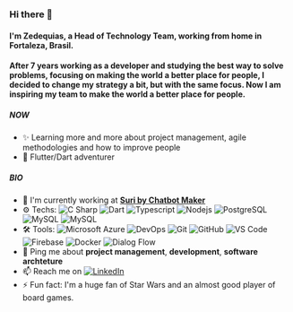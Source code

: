 ### **Hi there 👋**

#### I'm Zedequias, a Head of Technology Team, working from home in Fortaleza, Brasil.
#### After 7 years working as a developer and studying the best way to solve problems, focusing on making the world a better place for people, I decided to change my strategy a bit, but with the same focus. Now I am inspiring my team to make the world a better place for people.

##### **NOW**

- ✨ Learning more and more about project management, agile methodologies and how to improve people
- 💙 Flutter/Dart adventurer

##### **BIO**

- 🏢 I'm currently working at [**Suri by Chatbot Maker**](https://www.suri.ai/)
- ⚙️ Techs: ![C Sharp](https://img.shields.io/badge/C%20Sharp-222?style=flat-square&logo=c-sharp) ![Dart](https://img.shields.io/badge/Dart-222?style=flat-square&logo=dart) ![Typescript](https://img.shields.io/badge/Typescript-222?style=flat-square&logo=typescript) ![Nodejs](https://img.shields.io/badge/-Nodejs-222?style=flat-square&logo=Node.js) ![PostgreSQL](https://img.shields.io/badge/-PostgreSQL-222?style=flat-square&logo=postgresql) ![MySQL](https://img.shields.io/badge/-MySQL-222?style=flat-square&logo=mysql) ![MySQL](https://img.shields.io/badge/-CosmosDB-222?style=flat-square)
- 🛠 Tools: ![Microsoft Azure](https://img.shields.io/badge/Microsoft%20Azure-232F7E?style=flat-square&logo=microsoft-azure) ![DevOps](https://img.shields.io/badge/DevOps-232F7E?style=flat-square&logo=azure-devops) ![Git](https://img.shields.io/badge/-Git-black?style=flat-square&logo=git) ![GitHub](https://img.shields.io/badge/-GitHub-181717?style=flat-square&logo=github) ![VS Code](https://img.shields.io/badge/-VSCode-black?style=flat-square&logo=visual-studio-code) ![Firebase](https://img.shields.io/badge/-Firebase-black?style=flat-square&logo=firebase) ![Docker](https://img.shields.io/badge/-Docker-black?style=flat-square&logo=docker) ![Dialog Flow](https://img.shields.io/badge/-DialogFlow-black?style=flat-square&logo=dialogflow)
- 💬 Ping me about **project management**, **development**, **software archteture**
- 📫 Reach me on [![LinkedIn](https://img.shields.io/badge/LinkedIn-zdsantos-informational?style=flat-square&logo=linkedin&logoColor=white)](https://www.linkedin.com/in/zedequiassantos/)
- ⚡️ Fun fact: I'm a huge fan of Star Wars and an almost good player of board games.
